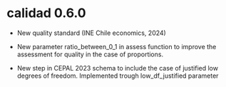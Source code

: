 
# calidad 0.6.0

- New quality standard (INE Chile economics, 2024) 

- New parameter ratio_between_0_1 in assess function to improve the assessment for quality in the case of proportions.  

- New step in CEPAL 2023 schema to include the case of justified low degrees of freedom. Implemented trough low_df_justified parameter   
